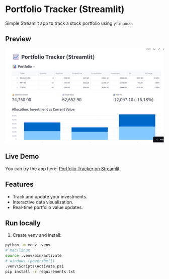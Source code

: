 # Portfolio Tracker (Streamlit)

Simple Streamlit app to track a stock portfolio using `yfinance`.

## Preview
![Portfolio Tracker](assets/portfolio%20tracker.png) 

## Live Demo

You can try the app here: [Portfolio Tracker on Streamlit](https://portfolio-tracker-jtdhxrezr4tmwgjbt8t488.streamlit.app/)

## Features

- Track and update your investments.
- Interactive data visualization.
- Real-time portfolio value updates.
## Run locally
1. Create venv and install:
```bash
python -m venv .venv
# mac/linux
source .venv/bin/activate
# windows (powershell)
.venv\Scripts\Activate.ps1
pip install -r requirements.txt


